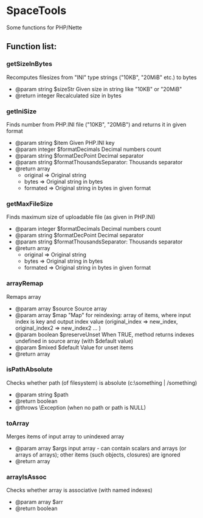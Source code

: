 # SpaceTools

Some functions for PHP/Nette


## Function list:

### getSizeInBytes

Recomputes filesizes from "INI" type strings ("10KB", "20MiB" etc.) to bytes
* @param string $sizeStr Given size in string like "10KB" or "20MiB"
* @return integer Recalculated size in bytes



### getIniSize

Finds number from PHP.INI file ("10KB", "20MiB") and returns it in given format
* @param string $item Given PHP.INI key
* @param integer $formatDecimals Decimal numbers count
* @param string $formatDecPoint Decimal separator
* @param string $formatThousandsSeparator: Thousands separator
* @return array
  - original => Original string
  - bytes    => Original string in bytes
  - formated => Original string in bytes in given format



### getMaxFileSize

Finds maximum size of uploadable file (as given in PHP.INI)
* @param integer $formatDecimals Decimal numbers count
* @param string $formatDecPoint Decimal separator
* @param string $formatThousandsSeparator: Thousands separator
* @return array
  - original => Original string
  - bytes    => Original string in bytes
  - formated => Original string in bytes in given format



### arrayRemap

Remaps array
* @param array $source Source array
* @param array $map "Map" for reindexing: array of items, where input index is key and output index value (original_index => new_index, original_index2 => new_index2 ... )
* @param boolean $preserveUnset When TRUE, method returns indexes undefined in source array (with $default value)
* @param $mixed $default Value for unset items
* @return array



### isPathAbsolute

Checks whether path (of filesystem) is absolute (c:\something | /something)
* @param string $path
* @return boolean
* @throws \Exception (when no path or path is NULL)



### toArray

Merges items of input array to unindexed array
* @param array $args input array - can contain scalars and arrays (or arrays of arrays); other items (such objects, closures) are ignored
* @return array


### arrayIsAssoc

Checks whether array is associative (with named indexes)
* @param array $arr
* @return boolean
